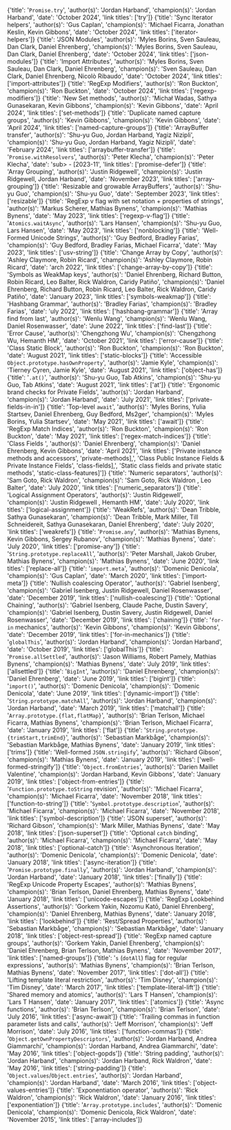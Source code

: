 {'title': '`Promise.try`', 'author(s)': 'Jordan Harband', 'champion(s)': 'Jordan Harband', 'date': 'October 2024', 'link titles': ['try']}
{'title': 'Sync Iterator helpers', 'author(s)': 'Gus Caplan', 'champion(s)': 'Michael Ficarra, Jonathan Keslin, Kevin Gibbons', 'date': 'October 2024', 'link titles': ['iterator-helpers']}
{'title': 'JSON Modules', 'author(s)': 'Myles Borins, Sven Sauleau, Dan Clark, Daniel Ehrenberg', 'champion(s)': 'Myles Borins, Sven Sauleau, Dan Clark, Daniel Ehrenberg', 'date': 'October 2024', 'link titles': ['json-modules']}
{'title': 'Import Attributes', 'author(s)': 'Myles Borins, Sven Sauleau, Dan Clark, Daniel Ehrenberg', 'champion(s)': 'Sven Sauleau, Dan Clark, Daniel Ehrenberg, Nicolò Ribaudo', 'date': 'October 2024', 'link titles': ['import-attributes']}
{'title': 'RegExp Modifiers', 'author(s)': 'Ron Buckton', 'champion(s)': 'Ron Buckton', 'date': 'October 2024', 'link titles': ['regexp-modifiers']}
{'title': 'New Set methods', 'author(s)': 'Michał Wadas, Sathya Gunasekaran, Kevin Gibbons', 'champion(s)': 'Kevin Gibbons', 'date': 'April 2024', 'link titles': ['set-methods']}
{'title': 'Duplicate named capture groups', 'author(s)': 'Kevin Gibbons', 'champion(s)': 'Kevin Gibbons', 'date': 'April 2024', 'link titles': ['named-capture-groups']}
{'title': 'ArrayBuffer transfer', 'author(s)': 'Shu-yu Guo, Jordan Harband, Yagiz Nizipli', 'champion(s)': 'Shu-yu Guo, Jordan Harband, Yagiz Nizipli', 'date': 'February 2024', 'link titles': ['arraybuffer-transfer']}
{'title': '`Promise.withResolvers`', 'author(s)': 'Peter Klecha', 'champion(s)': 'Peter Klecha', 'date': 'sub> - [2023-11', 'link titles': ['promise-defer']}
{'title': 'Array Grouping', 'author(s)': 'Justin Ridgewell', 'champion(s)': 'Justin Ridgewell, Jordan Harband', 'date': 'November 2023', 'link titles': ['array-grouping']}
{'title': 'Resizable and growable ArrayBuffers', 'author(s)': 'Shu-yu Guo', 'champion(s)': 'Shu-yu Guo', 'date': 'September 2023', 'link titles': ['resizable']}
{'title': 'RegExp v flag with set notation + properties of strings', 'author(s)': 'Markus Scherer, Mathias Bynens', 'champion(s)': 'Mathias Bynens', 'date': 'May 2023', 'link titles': ['regexp-v-flag']}
{'title': '`Atomics.waitAsync`', 'author(s)': 'Lars Hansen', 'champion(s)': 'Shu-yu Guo, Lars Hansen', 'date': 'May 2023', 'link titles': ['nonblocking']}
{'title': 'Well-Formed Unicode Strings', 'author(s)': 'Guy Bedford, Bradley Farias', 'champion(s)': 'Guy Bedford, Bradley Farias, Michael Ficarra', 'date': 'May 2023', 'link titles': ['usv-string']}
{'title': 'Change Array by Copy', 'author(s)': 'Ashley Claymore, Robin Ricard', 'champion(s)': 'Ashley Claymore, Robin Ricard', 'date': 'arch 2022', 'link titles': ['change-array-by-copy']}
{'title': 'Symbols as WeakMap keys', 'author(s)': 'Daniel Ehrenberg, Richard Button, Robin Ricard, Leo Balter, Rick Waldron, Caridy Patiño', 'champion(s)': 'Daniel Ehrenberg, Richard Button, Robin Ricard, Leo Balter, Rick Waldron, Caridy Patiño', 'date': 'January 2023', 'link titles': ['symbols-weakmap']}
{'title': 'Hashbang Grammar', 'author(s)': 'Bradley Farias', 'champion(s)': 'Bradley Farias', 'date': 'uly 2022', 'link titles': ['hashbang-grammar']}
{'title': 'Array find from last', 'author(s)': 'Wenlu Wang', 'champion(s)': 'Wenlu Wang, Daniel Rosenwasser', 'date': 'June 2022', 'link titles': ['find-last']}
{'title': 'Error Cause', 'author(s)': 'Chengzhong Wu', 'champion(s)': 'Chengzhong Wu,  Hemanth HM', 'date': 'October 2021', 'link titles': ['error-cause']}
{'title': 'Class Static Block', 'author(s)': 'Ron Buckton', 'champion(s)': 'Ron Buckton', 'date': 'August 2021', 'link titles': ['static-blocks']}
{'title': 'Accessible `Object.prototype.hasOwnProperty`', 'author(s)': 'Jamie Kyle', 'champion(s)': 'Tierney Cyren, Jamie Kyle', 'date': 'August 2021', 'link titles': ['object-has']}
{'title': '`.at()`', 'author(s)': 'Shu-yu Guo, Tab Atkins', 'champion(s)': 'Shu-yu Guo, Tab Atkins', 'date': 'August 2021', 'link titles': ['at']}
{'title': 'Ergonomic brand checks for Private Fields', 'author(s)': 'Jordan Harband', 'champion(s)': 'Jordan Harband', 'date': 'July 2021', 'link titles': ['private-fields-in-in']}
{'title': 'Top-level `await`', 'author(s)': 'Myles Borins, Yulia Startsev, Daniel Ehrenberg, Guy Bedford, Ms2ger', 'champion(s)': 'Myles Borins, Yulia Startsev', 'date': 'May 2021', 'link titles': ['await']}
{'title': 'RegExp Match Indices', 'author(s)': 'Ron Buckton', 'champion(s)': 'Ron Buckton', 'date': 'May 2021', 'link titles': ['regex-match-indices']}
{'title': 'Class Fields ', 'author(s)': 'Daniel Ehrenberg', 'champion(s)': 'Daniel Ehrenberg, Kevin Gibbons', 'date': 'April 2021', 'link titles': ['Private instance methods and accessors', 'private-methods],', 'Class Public Instance Fields & Private Instance Fields', 'class-fields],', 'Static class fields and private static methods', 'static-class-features]']}
{'title': 'Numeric separators', 'author(s)': 'Sam Goto, Rick Waldron', 'champion(s)': 'Sam Goto, Rick Waldron , Leo Balter', 'date': 'July 2020', 'link titles': ['numeric_separators']}
{'title': 'Logical Assignment Operators', 'author(s)': 'Justin Ridgewell', 'champion(s)': 'Justin Ridgewell ,  Hemanth HM', 'date': 'July 2020', 'link titles': ['logical-assignment']}
{'title': 'WeakRefs', 'author(s)': 'Dean Tribble, Sathya Gunasekaran', 'champion(s)': 'Dean Tribble, Mark Miller, Till Schneidereit, Sathya Gunasekaran, Daniel Ehrenberg', 'date': 'July 2020', 'link titles': ['weakrefs']}
{'title': '`Promise.any`', 'author(s)': 'Mathias Bynens, Kevin Gibbons, Sergey Rubanov', 'champion(s)': 'Mathias Bynens', 'date': 'July 2020', 'link titles': ['promise-any']}
{'title': '`String.prototype.replaceAll`', 'author(s)': 'Peter Marshall, Jakob Gruber, Mathias Bynens', 'champion(s)': 'Mathias Bynens', 'date': 'June 2020', 'link titles': ['replace-all']}
{'title': '`import.meta`', 'author(s)': 'Domenic Denicola', 'champion(s)': 'Gus Caplan', 'date': 'March 2020', 'link titles': ['import-meta']}
{'title': 'Nullish coalescing Operator', 'author(s)': 'Gabriel Isenberg', 'champion(s)': 'Gabriel Isenberg, Justin Ridgewell, Daniel Rosenwasser', 'date': 'December 2019', 'link titles': ['nullish-coalescing']}
{'title': 'Optional Chaining', 'author(s)': 'Gabriel Isenberg, Claude Pache, Dustin Savery', 'champion(s)': 'Gabriel Isenberg, Dustin Savery, Justin Ridgewell, Daniel Rosenwasser', 'date': 'December 2019', 'link titles': ['chaining']}
{'title': '`for-in` mechanics', 'author(s)': 'Kevin Gibbons', 'champion(s)': 'Kevin Gibbons', 'date': 'December 2019', 'link titles': ['for-in-mechanics']}
{'title': '`globalThis`', 'author(s)': 'Jordan Harband', 'champion(s)': 'Jordan Harband', 'date': 'October 2019', 'link titles': ['globalThis']}
{'title': '`Promise.allSettled`', 'author(s)': 'Jason Williams, Robert Pamely, Mathias Bynens', 'champion(s)': 'Mathias Bynens', 'date': 'July 2019', 'link titles': ['allsettled']}
{'title': '`BigInt`', 'author(s)': 'Daniel Ehrenberg', 'champion(s)': 'Daniel Ehrenberg', 'date': 'June 2019', 'link titles': ['bigint']}
{'title': '`import()`', 'author(s)': 'Domenic Denicola', 'champion(s)': 'Domenic Denicola', 'date': 'June 2019', 'link titles': ['dynamic-import']}
{'title': '`String.prototype.matchAll`', 'author(s)': 'Jordan Harband', 'champion(s)': 'Jordan Harband', 'date': 'March 2019', 'link titles': ['matchall']}
{'title': '`Array.prototype.{flat,flatMap}`', 'author(s)': 'Brian Terlson, Michael Ficarra, Mathias Bynens', 'champion(s)': 'Brian Terlson, Michael Ficarra', 'date': 'January 2019', 'link titles': ['flat']}
{'title': '`String.prototype.{trimStart,trimEnd}`', 'author(s)': 'Sebastian Markbåge', 'champion(s)': 'Sebastian Markbåge, Mathias Bynens', 'date': 'January 2019', 'link titles': ['trims']}
{'title': 'Well-formed `JSON.stringify`', 'author(s)': 'Richard Gibson', 'champion(s)': 'Mathias Bynens', 'date': 'January 2019', 'link titles': ['well-formed-stringify']}
{'title': '`Object.fromEntries`', 'author(s)': 'Darien Maillet Valentine', 'champion(s)': 'Jordan Harband, Kevin Gibbons', 'date': 'January 2019', 'link titles': ['object-from-entries']}
{'title': '`Function.prototype.toString` revision', 'author(s)': 'Michael Ficarra', 'champion(s)': 'Michael Ficarra', 'date': 'November 2018', 'link titles': ['function-to-string']}
{'title': '`Symbol.prototype.description`', 'author(s)': 'Michael Ficarra', 'champion(s)': 'Michael Ficarra', 'date': 'November 2018', 'link titles': ['symbol-description']}
{'title': 'JSON superset', 'author(s)': 'Richard Gibson', 'champion(s)': 'Mark Miller, Mathias Bynens', 'date': 'May 2018', 'link titles': ['json-superset']}
{'title': 'Optional `catch` binding', 'author(s)': 'Michael Ficarra', 'champion(s)': 'Michael Ficarra', 'date': 'May 2018', 'link titles': ['optional-catch']}
{'title': 'Asynchronous Iteration', 'author(s)': 'Domenic Denicola', 'champion(s)': 'Domenic Denicola', 'date': 'January 2018', 'link titles': ['async-iteration']}
{'title': '`Promise.prototype.finally`', 'author(s)': 'Jordan Harband', 'champion(s)': 'Jordan Harband', 'date': 'January 2018', 'link titles': ['finally']}
{'title': 'RegExp Unicode Property Escapes', 'author(s)': 'Mathias Bynens', 'champion(s)': 'Brian Terlson, Daniel Ehrenberg, Mathias Bynens', 'date': 'January 2018', 'link titles': ['unicode-escapes']}
{'title': 'RegExp Lookbehind Assertions', 'author(s)': 'Gorkem Yakin, Nozomu Katō, Daniel Ehrenberg', 'champion(s)': 'Daniel Ehrenberg, Mathias Bynens', 'date': 'January 2018', 'link titles': ['lookbehind']}
{'title': 'Rest/Spread Properties', 'author(s)': 'Sebastian Markbåge', 'champion(s)': 'Sebastian Markbåge', 'date': 'January 2018', 'link titles': ['object-rest-spread']}
{'title': 'RegExp named capture groups', 'author(s)': 'Gorkem Yakin, Daniel Ehrenberg', 'champion(s)': 'Daniel Ehrenberg, Brian Terlson, Mathias Bynens', 'date': 'November 2017', 'link titles': ['named-groups']}
{'title': '`s` (`dotAll`) flag for regular expressions', 'author(s)': 'Mathias Bynens', 'champion(s)': 'Brian Terlson, Mathias Bynens', 'date': 'November 2017', 'link titles': ['dot-all']}
{'title': 'Lifting template literal restriction', 'author(s)': 'Tim Disney', 'champion(s)': 'Tim Disney', 'date': 'March 2017', 'link titles': ['template-literal-lift']}
{'title': 'Shared memory and atomics', 'author(s)': 'Lars T Hansen', 'champion(s)': 'Lars T Hansen', 'date': 'January 2017', 'link titles': ['atomics']}
{'title': 'Async functions', 'author(s)': 'Brian Terlson', 'champion(s)': 'Brian Terlson', 'date': 'July 2016', 'link titles': ['async-await']}
{'title': 'Trailing commas in function parameter lists and calls', 'author(s)': 'Jeff Morrison', 'champion(s)': 'Jeff Morrison', 'date': 'July 2016', 'link titles': ['function-commas']}
{'title': '`Object.getOwnPropertyDescriptors`', 'author(s)': 'Jordan Harband, Andrea Giammarchi', 'champion(s)': 'Jordan Harband, Andrea Giammarchi', 'date': 'May 2016', 'link titles': ['object-gopds']}
{'title': 'String padding', 'author(s)': 'Jordan Harband', 'champion(s)': 'Jordan Harband, Rick Waldron', 'date': 'May 2016', 'link titles': ['string-padding']}
{'title': '`Object.values`/`Object.entries`', 'author(s)': 'Jordan Harband', 'champion(s)': 'Jordan Harband', 'date': 'March 2016', 'link titles': ['object-values-entries']}
{'title': 'Exponentiation operator', 'author(s)': 'Rick Waldron', 'champion(s)': 'Rick Waldron', 'date': 'January 2016', 'link titles': ['exponentiation']}
{'title': '`Array.prototype.includes`', 'author(s)': 'Domenic Denicola', 'champion(s)': 'Domenic Denicola, Rick Waldron', 'date': 'November 2015', 'link titles': ['array-includes']}
